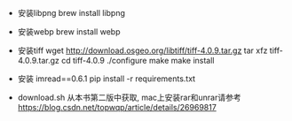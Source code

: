 
* 安装libpng
brew install libpng

* 安装webp
brew install webp

* 安装tiff
wget http://download.osgeo.org/libtiff/tiff-4.0.9.tar.gz
tar xfz tiff-4.0.9.tar.gz
cd tiff-4.0.9
./configure
make
make install

* 安装 imread==0.6.1 
pip install -r requirements.txt

* download.sh 从本书第二版中获取, mac上安装rar和unrar请参考 https://blog.csdn.net/topwqp/article/details/26969817
